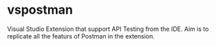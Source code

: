 # vspostman
Visual Studio Extension that support API Testing from the IDE. Aim is to replicate all the featurs of Postman in the extension.
